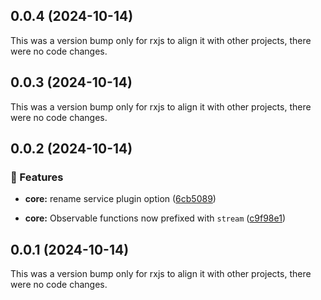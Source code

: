 ## 0.0.4 (2024-10-14)

This was a version bump only for rxjs to align it with other projects, there were no code changes.

## 0.0.3 (2024-10-14)

This was a version bump only for rxjs to align it with other projects, there were no code changes.

## 0.0.2 (2024-10-14)


### 🚀 Features

- **core:** rename service plugin option ([6cb5089](https://github.com/benlesh/maybe-remote/commit/6cb5089))

- **core:** Observable functions now prefixed with `stream` ([c9f98e1](https://github.com/benlesh/maybe-remote/commit/c9f98e1))

## 0.0.1 (2024-10-14)

This was a version bump only for rxjs to align it with other projects, there were no code changes.